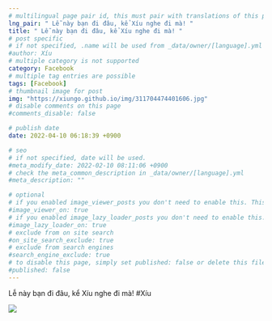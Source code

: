 ```yaml
---
# multilingual page pair id, this must pair with translations of this page. (This name must be unique)
lng_pair: " Lễ này bạn đi đâu, kể Xíu nghe đi mà! "
title: " Lễ này bạn đi đâu, kể Xíu nghe đi mà! "
# post specific
# if not specified, .name will be used from _data/owner/[language].yml
#author: Xíu
# multiple category is not supported
category: Facebook
# multiple tag entries are possible
tags: [Facebook]
# thumbnail image for post
img: "https://xiungo.github.io/img/311704474401606.jpg"
# disable comments on this page
#comments_disable: false

# publish date
date: 2022-04-10 06:18:39 +0900

# seo
# if not specified, date will be used.
#meta_modify_date: 2022-02-10 08:11:06 +0900
# check the meta_common_description in _data/owner/[language].yml
#meta_description: ""

# optional
# if you enabled image_viewer_posts you don't need to enable this. This is only if image_viewer_posts = false
#image_viewer_on: true
# if you enabled image_lazy_loader_posts you don't need to enable this. This is only if image_lazy_loader_posts = false
#image_lazy_loader_on: true
# exclude from on site search
#on_site_search_exclude: true
# exclude from search engines
#search_engine_exclude: true
# to disable this page, simply set published: false or delete this file
#published: false
---
```


<!-- outline-start -->

Lễ này bạn đi đâu, kể Xíu nghe đi mà!
#Xíu

<!-- outline-end -->

<img src= "https://xiungo.github.io/img/311704474401606.jpg">